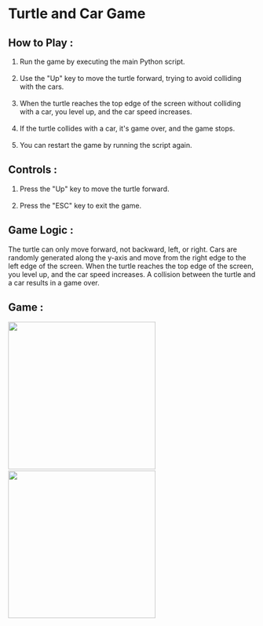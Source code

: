 # Turtle and Car Game

<h2>How to Play : </h2>
<ol>
<li>Run the game by executing the main Python script.</li>
  <br>
<li>Use the "Up" key to move the turtle forward, trying to avoid colliding with the cars.</li> 
    <br>
<li>When the turtle reaches the top edge of the screen without colliding with a car, you level up, and the car speed increases.</li>
    <br>
<li>
If the turtle collides with a car, it's game over, and the game stops.
    <br>
</li>
  <br>
  <li>
    You can restart the game by running the script again.
  </li>
</ol>

<h2>Controls : </h2>
<ol>
    <li>Press the "Up" key to move the turtle forward.</li>
   <br>
    <li>Press the "ESC" key to exit the game.</li>
  </ol>
 <h2>Game Logic :</h2>
    <p>
      The turtle can only move forward, not backward, left, or right. Cars are
      randomly generated along the y-axis and move from the right edge to the
      left edge of the screen. When the turtle reaches the top edge of the
      screen, you level up, and the car speed increases. A collision between the
      turtle and a car results in a game over.
    </p>
    <h2>Game :</h2>
    <img  width=300px height=300px src="https://github.com/rishiiiidha/turtle-crossing-game/assets/126899168/75caa8a6-97ac-4550-b41b-5ed2a35b5387" &nbsp;>
    <span>&nbsp; &nbsp; &nbsp; &nbsp; &nbsp; &nbsp;</span>
    <img width=300px height=300px src="https://github.com/rishiiiidha/turtle-crossing-game/assets/126899168/42de3e92-99de-45ba-9e9d-b784a785dc3b">

